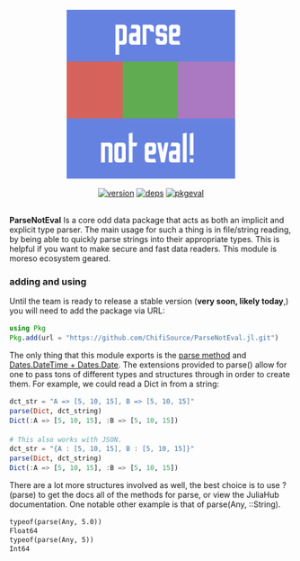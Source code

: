 <div align="center" style = "box-pack: start;">
  </br>
  <img width = 300 src="https://github.com/ChifiSource/image_dump/blob/main/parsenoteval/logo.png" >
  
  
  [![version](https://juliahub.com/docs/Lathe/version.svg)](https://juliahub.com/ui/Packages/Lathe/6rMNJ)
[![deps](https://juliahub.com/docs/Lathe/deps.svg)](https://juliahub.com/ui/Packages/Lathe/6rMNJ?t=2)
[![pkgeval](https://juliahub.com/docs/Lathe/pkgeval.svg)](https://juliahub.com/ui/Packages/Lathe/6rMNJ)
  </br>
  </br>
  </div>

  **ParseNotEval** Is a core odd data package that acts as both an implicit and explicit type parser. The main usage for such a thing is in file/string reading, by being able to quickly parse strings into their appropriate types. This is helpful if you want to make secure and fast data readers. This module is moreso ecosystem geared.
  ###
  ### adding and using
  Until the team is ready to release a stable version (**very soon, likely today**,) you will need to add the package via URL:
  ```julia
  using Pkg
  Pkg.add(url = "https://github.com/ChifiSource/ParseNotEval.jl.git")
  ```
The only thing that this module exports is the [parse method](https://docs.julialang.org/en/v1/base/numbers/#Base.parse) and [Dates.DateTime + Dates.Date](https://docs.julialang.org/en/v1/stdlib/Dates/). The extensions provided to parse() allow for one to pass tons of different types and structures through in order to create them. For example, we could read a Dict in from a string:
```julia
dct_str = "A => [5, 10, 15], B => [5, 10, 15]"
parse(Dict, dct_string)
Dict(:A => [5, 10, 15], :B => [5, 10, 15])

# This also works with JSON.
dct_str = "{A : [5, 10, 15], B : [5, 10, 15]}"
parse(Dict, dct_string)
Dict(:A => [5, 10, 15], :B => [5, 10, 15])
```
There are a lot more structures involved as well, the best choice is to use ?(parse) to get the docs all of the methods for parse, or view the JuliaHub documentation. One notable other example is that of parse(Any, ::String).
```
typeof(parse(Any, 5.0))
Float64
typeof(parse(Any, 5))
Int64

```
